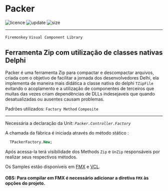 # Packer

![licence](https://img.shields.io/github/license/JuniorTrojilio/Packer?style=flat-square)
![update](https://img.shields.io/github/last-commit/JuniorTrojilio/Packer?style=flat-square)
![size](https://img.shields.io/github/repo-size/JuniorTrojilio/Packer?style=flat-square)
***
`Firemonkey` `Visual Component Library`

## Ferramenta Zip com utilização de classes nativas Delphi 

Packer é uma ferramenta Zip para compactar e descompactar arquivos, criada com o objetivo de facilitar
a jornada dos desenvolvedores Delhi, ela implementa de maneira mais didática a classe nativa do delphi `TZipFile`
evitando o acoplamento e a utilização de componentes de terceiros que muitas das vezes criam dependências 
de DLLs indesejaveis que quando desatualizadas ou ausentes causam problemas.

Padrões utilizados:
  `Factory Method` `Composite` 
***
Necessária a declaração da Unit: *`Packer.Controller.Factory`*

A chamada da fábrica é iniciada através do método stático : 
```pascal
  TPackerFactory.New;
```
Após acessa-la terá visibilidade dos Methods `Zip` e `UnZip` responsáveis por realizar seus respectivos
métodos.

Os Samples estão disponíveis em [FMX](https://github.com/JuniorTrojilio/Packer/tree/master/Samples/Firemonkey) e [VCL](https://github.com/JuniorTrojilio/Packer/tree/master/Samples/VisualComponentLibrary).

#### OBS: Para compilar em FMX é necessário adicionar a diretiva `FMX` às opções do projeto.
